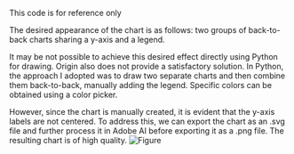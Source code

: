 This code is for reference only

The desired appearance of the chart is as follows: two groups of back-to-back charts sharing a y-axis and a legend.

It may be not possible to achieve this desired effect directly using Python for drawing. Origin also does not provide a satisfactory solution. In Python, the approach I adopted was to draw two separate charts and then combine them back-to-back, manually adding the legend. Specific colors can be obtained using a color picker.

However, since the chart is manually created, it is evident that the y-axis labels are not centered. To address this, we can export the chart as an .svg file and further process it in Adobe AI before exporting it as a .png file. The resulting chart is of high quality.
![Figure](https://github.com/Karcen/Draw-a-back-to-back-pyramid-chart/assets/96618382/1a6cfab4-60ec-4d7b-8107-3153b137aa5b)
